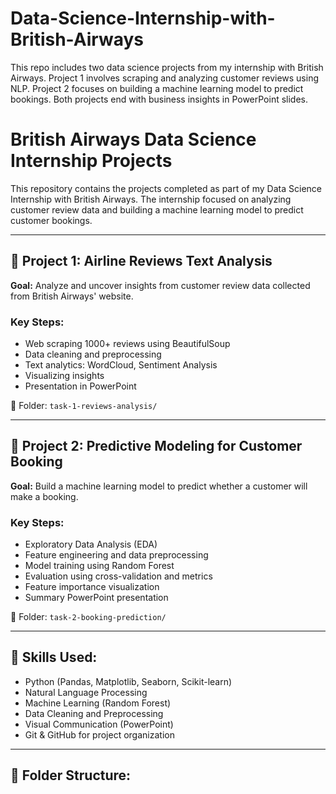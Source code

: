 # Data-Science-Internship-with-British-Airways
This repo includes two data science projects from my internship with British Airways. Project 1 involves scraping and analyzing customer reviews using NLP. Project 2 focuses on building a machine learning model to predict bookings. Both projects end with business insights in PowerPoint slides.
# British Airways Data Science Internship Projects

This repository contains the projects completed as part of my Data Science Internship with British Airways. The internship focused on analyzing customer review data and building a machine learning model to predict customer bookings.

---

## 📌 Project 1: Airline Reviews Text Analysis

**Goal:** Analyze and uncover insights from customer review data collected from British Airways' website.

### Key Steps:
- Web scraping 1000+ reviews using BeautifulSoup
- Data cleaning and preprocessing
- Text analytics: WordCloud, Sentiment Analysis
- Visualizing insights
- Presentation in PowerPoint

📁 Folder: `task-1-reviews-analysis/`

---

## 📌 Project 2: Predictive Modeling for Customer Booking

**Goal:** Build a machine learning model to predict whether a customer will make a booking.

### Key Steps:
- Exploratory Data Analysis (EDA)
- Feature engineering and data preprocessing
- Model training using Random Forest
- Evaluation using cross-validation and metrics
- Feature importance visualization
- Summary PowerPoint presentation

📁 Folder: `task-2-booking-prediction/`

---

## 🧠 Skills Used:
- Python (Pandas, Matplotlib, Seaborn, Scikit-learn)
- Natural Language Processing
- Machine Learning (Random Forest)
- Data Cleaning and Preprocessing
- Visual Communication (PowerPoint)
- Git & GitHub for project organization

---

## 📂 Folder Structure:

